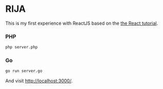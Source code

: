 # RIJA

This is my first experience with ReactJS based on the [the React tutorial](http://facebook.github.io/react/docs/tutorial.html).

### PHP
```sh
php server.php
```

### Go
```sh
go run server.go
```

And visit <http://localhost:3000/>.
